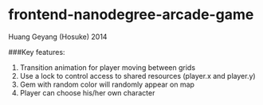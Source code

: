 frontend-nanodegree-arcade-game
===============================

Huang Geyang (Hosuke) 2014

###Key features:

1.  Transition animation for player moving between grids
2.  Use a lock to control access to shared resources (player.x and player.y)
3.  Gem with random color will randomly appear on map
4.  Player can choose his/her own character